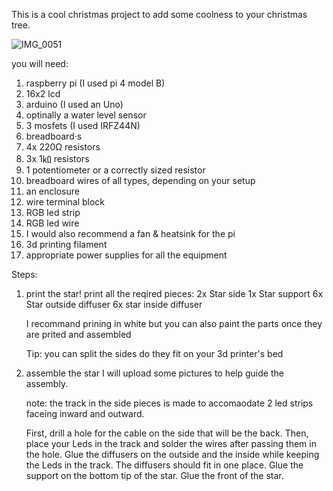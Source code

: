 This is a cool christmas project to add some coolness to your christmas tree.

![IMG_0051](https://github.com/SamG105/Raspberry-pi-controlled-Christmas-tree/assets/134083336/d80150f5-7567-4824-851b-ef092d5c5ab1)

you  will need:
1. raspberry pi (I used pi 4 model B)
2. 16x2 lcd
3. arduino (I used an Uno)
4. optinally a water level sensor
5. 3 mosfets (I used IRFZ44N)
6. breadboard·s
7. 4x 220Ω resistors
8. 3x 1㏀ resistors
9. 1 potentiometer or a correctly sized resistor
10. breadboard wires of all types, depending on your setup
11. an enclosure
12. wire terminal block
13. RGB led strip
14. RGB led wire
16. I would also recommend a fan & heatsink for the pi
17. 3d printing filament
18. appropriate power supplies for all the equipment


Steps: 
1) print the star!
   print all the reqired pieces:
   2x Star side
   1x Star support
   6x Star outside diffuser
   6x star inside diffuser

   I recommand prining in white but you can also paint the parts once they are prited and assembled

   Tip: you can split the sides do they fit on your 3d printer's bed

2) assemble the star
   I will upload some pictures to help guide the assembly.

   note: the track in the side pieces is made to accomaodate 2 led strips faceing inward and outward.

   First, drill a hole for the cable on the side that will be the back.
   Then, place your Leds in the track and solder the wires after passing them in the hole.
   Glue the diffusers on the outside and the inside while keeping the Leds in the track. The diffusers should fit in one place.
   Glue the support on the bottom tip of the star.
   Glue the front of the star.


   
